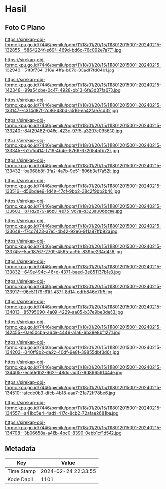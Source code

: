 # Hasil

## Foto C Plano

https://sirekap-obj-formc.kpu.go.id/7446/pemilu/pdpr/11/18/01/20/15/1118012015001-20240215-132855--5864224f-e694-469d-bd6c-76c092e7a771.jpg

https://sirekap-obj-formc.kpu.go.id/7446/pemilu/pdpr/11/18/01/20/15/1118012015001-20240215-132943--51f8f734-316a-4ffa-b87e-33adf7fd04b1.jpg

https://sirekap-obj-formc.kpu.go.id/7446/pemilu/pdpr/11/18/01/20/15/1118012015001-20240215-142348--99a54cbe-0c47-4928-bb13-6fa3d37fa673.jpg

https://sirekap-obj-formc.kpu.go.id/7446/pemilu/pdpr/11/18/01/20/15/1118012015001-20240215-133147--c314d87f-2c86-43bd-a516-ea42fae7cd32.jpg

https://sirekap-obj-formc.kpu.go.id/7446/pemilu/pdpr/11/18/01/20/15/1118012015001-20240215-133240--84f29482-046e-423c-97f5-a3207c095630.jpg

https://sirekap-obj-formc.kpu.go.id/7446/pemilu/pdpr/11/18/01/20/15/1118012015001-20240215-133345--b2c1d414-f719-4b4e-8766-6720545fb725.jpg

https://sirekap-obj-formc.kpu.go.id/7446/pemilu/pdpr/11/18/01/20/15/1118012015001-20240215-133432--ba968b8f-3fa2-4a7b-9e51-806b3ef7a52b.jpg

https://sirekap-obj-formc.kpu.go.id/7446/pemilu/pdpr/11/18/01/20/15/1118012015001-20240215-133516--d56bdee9-1d40-47cf-9bb2-38c2f9bb2b46.jpg

https://sirekap-obj-formc.kpu.go.id/7446/pemilu/pdpr/11/18/01/20/15/1118012015001-20240215-133603--871d2d79-a6b0-4e75-967a-d323a006bc8e.jpg

https://sirekap-obj-formc.kpu.go.id/7446/pemilu/pdpr/11/18/01/20/15/1118012015001-20240215-133648--f7cd7423-a7e5-4b42-92e6-9f1a87ffb92a.jpg

https://sirekap-obj-formc.kpu.go.id/7446/pemilu/pdpr/11/18/01/20/15/1118012015001-20240215-133745--5ac18767-2709-4565-ac9b-839be234d436.jpg

https://sirekap-obj-formc.kpu.go.id/7446/pemilu/pdpr/11/18/01/20/15/1118012015001-20240215-133832--649e494c-464d-4371-baed-3e851137b1e3.jpg

https://sirekap-obj-formc.kpu.go.id/7446/pemilu/pdpr/11/18/01/20/15/1118012015001-20240215-133917--96c51179-61ff-437f-8d14-edfb846e7ff5.jpg

https://sirekap-obj-formc.kpu.go.id/7446/pemilu/pdpr/11/18/01/20/15/1118012015001-20240215-134013--85795090-4a09-4229-aa05-b37e9be3de63.jpg

https://sirekap-obj-formc.kpu.go.id/7446/pemilu/pdpr/11/18/01/20/15/1118012015001-20240215-142455--0ae50cba-a64e-4446-a1a6-6b39e8bf127d.jpg

https://sirekap-obj-formc.kpu.go.id/7446/pemilu/pdpr/11/18/01/20/15/1118012015001-20240215-134203--040ff9b2-da22-40df-9e8f-39855dbf3d6a.jpg

https://sirekap-obj-formc.kpu.go.id/7446/pemilu/pdpr/11/18/01/20/15/1118012015001-20240215-134405--ec50e1b2-962e-48dc-ad37-9d896591444e.jpg

https://sirekap-obj-formc.kpu.go.id/7446/pemilu/pdpr/11/18/01/20/15/1118012015001-20240215-134510--afcde0b3-dfcb-4b18-aaa7-21a72ff78be6.jpg

https://sirekap-obj-formc.kpu.go.id/7446/pemilu/pdpr/11/18/01/20/15/1118012015001-20240215-134557--a41bc5e4-4ad9-417c-8cb2-72afae2681ba.jpg

https://sirekap-obj-formc.kpu.go.id/7446/pemilu/pdpr/11/18/01/20/15/1118012015001-20240215-134708--3b06658a-a48b-4bc0-8390-0ebb1cf1d542.jpg


## Metadata

| Key        | Value               |
| ---------- | ------------------- |
| Time Stamp | 2024-02-24 22:33:55 |
| Kode Dapil | 1101                |



